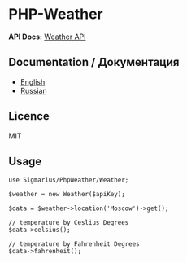 # PHP-Weather

**API Docs:** [Weather API](https://www.weatherapi.com/docs/)

## Documentation / Документация

- [English](docs/en.md)
- [Russian](docs/ru.md)

## Licence

MIT

## Usage

```
use Sigmarius/PhpWeather/Weather;

$weather = new Weather($apiKey);

$data = $weather->location('Moscow')->get();

// temperature by Ceslius Degrees
$data->celsius();

// temperature by Fahrenheit Degrees
$data->fahrenheit();
```